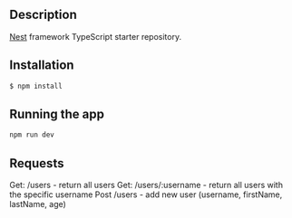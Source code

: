 ## Description
[Nest](https://github.com/nestjs/nest) framework TypeScript starter repository.

## Installation

```bash
$ npm install
```

## Running the app

```bash
npm run dev
```

## Requests
Get: /users - return all users
Get: /users/:username - return all users with the specific username
Post /users - add new user (username, firstName, lastName, age)

